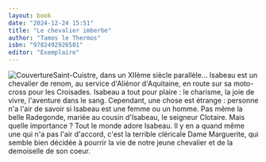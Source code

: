 ```yaml
---
layout: book
date: "2024-12-24 15:51"
title: "Le chevalier imberbe"
author: "Tamos le Thermos"
isbn: "9782492926501"
editor: "Exemplaire"
---
```

![Couverture](/img/9782492926501.jpeg)Saint-Cuistre, dans un XIIème siècle parallèle... Isabeau est un chevalier de renom, au service d'Aliénor d'Aquitaine, en route sur sa moto-cross pour les Croisades. Isabeau a tout pour plaire : le charisme, la joie de vivre, l'aventure dans le sang. Cependant, une chose est étrange : personne n'a l'air de savoir si Isabeau est une femme ou un homme. Pas même la belle Radegonde, mariée au cousin d'Isabeau, le seigneur Clotaire. Mais quelle importance ? Tout le monde adore Isabeau. Il y en a quand même une qui n'a pas l'air d'accord, c'est la terrible cléricale Dame Marguerite, qui semble bien décidée à pourrir la vie de notre jeune chevalier et de la demoiselle de son coeur.
